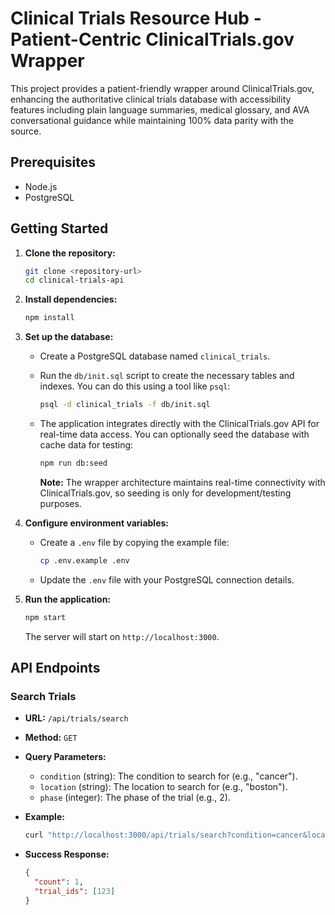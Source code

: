 # Clinical Trials Resource Hub - Patient-Centric ClinicalTrials.gov Wrapper

This project provides a patient-friendly wrapper around ClinicalTrials.gov, enhancing the authoritative clinical trials database with accessibility features including plain language summaries, medical glossary, and AVA conversational guidance while maintaining 100% data parity with the source.

## Prerequisites

- Node.js
- PostgreSQL

## Getting Started

1.  **Clone the repository:**

    ```bash
    git clone <repository-url>
    cd clinical-trials-api
    ```

2.  **Install dependencies:**

    ```bash
    npm install
    ```

3.  **Set up the database:**

    -   Create a PostgreSQL database named `clinical_trials`.
    -   Run the `db/init.sql` script to create the necessary tables and indexes. You can do this using a tool like `psql`:

        ```bash
        psql -d clinical_trials -f db/init.sql
        ```

    -   The application integrates directly with the ClinicalTrials.gov API for real-time data access. You can optionally seed the database with cache data for testing:

        ```bash
        npm run db:seed
        ```

        **Note:** The wrapper architecture maintains real-time connectivity with ClinicalTrials.gov, so seeding is only for development/testing purposes.

4.  **Configure environment variables:**

    -   Create a `.env` file by copying the example file:

        ```bash
        cp .env.example .env
        ```

    -   Update the `.env` file with your PostgreSQL connection details.

5.  **Run the application:**

    ```bash
    npm start
    ```

    The server will start on `http://localhost:3000`.

## API Endpoints

### Search Trials

-   **URL:** `/api/trials/search`
-   **Method:** `GET`
-   **Query Parameters:**
    -   `condition` (string): The condition to search for (e.g., "cancer").
    -   `location` (string): The location to search for (e.g., "boston").
    -   `phase` (integer): The phase of the trial (e.g., 2).
-   **Example:**

    ```bash
    curl "http://localhost:3000/api/trials/search?condition=cancer&location=boston"
    ```

-   **Success Response:**

    ```json
    {
      "count": 1,
      "trial_ids": [123]
    }